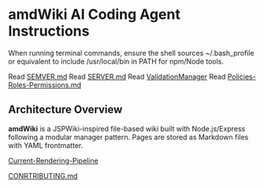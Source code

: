 # amdWiki AI Coding Agent Instructions

When running terminal commands, ensure the shell sources ~/.bash_profile or equivalent to include /usr/local/bin in PATH for npm/Node tools.


Read [SEMVER.md](../docs/SEMVER.md)
Read [SERVER.md](../SERVER.md)
Read [ValidationManager](../required-pages/5100a3df-0d87-4d85-87de-359f51029c67.md)
Read [Policies-Roles-Permissions.md](../docs/architecture/Policies-Roles-Permissions.md)

## Architecture Overview

**amdWiki** is a JSPWiki-inspired file-based wiki built with Node.js/Express following a modular manager pattern. Pages are stored as Markdown files with YAML frontmatter.

[Current-Rendering-Pipeline](../docs/architecture/Current-Rendering-Pipeline.md)

[CONRTRIBUTING.md](../CONTRIBUTING.md)

